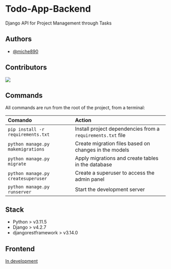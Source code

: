 # Todo-App-Backend

Django API for Project Management through Tasks

## Authors

- [@miche890](https://www.github.com/miche890)

## Contributors

<a href="https://github.com/miche890/todo-app-backend/graphs/contributors">
  <img src="https://contrib.rocks/image?repo=miche890/todo-app-backend" />
</a>

## Commands

All commands are run from the root of the project, from a terminal:

| Comando                               | Action                                                                  |
| :------------------------------------ | :---------------------------------------------------------------------- |
| `pip install -r requirements.txt`     | Install project dependencies from a `requirements.txt` file             |
| `python manage.py makemigrations`     | Create migration files based on changes in the models                   |
| `python manage.py migrate`            | Apply migrations and create tables in the database                      |
| `python manage.py createsuperuser`    | Create a superuser to access the admin panel                            |
| `python manage.py runserver`          | Start the development server                                             |

## Stack

- Python > v3.11.5 
- Django > v4.2.7
- djangorestframework > v3.14.0

## Frontend

[In development](https://github.com/miche890/todo-app-frontend)

